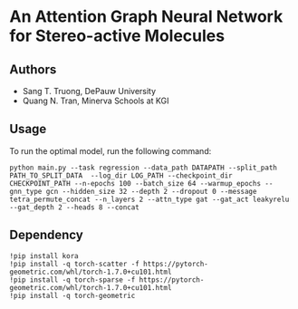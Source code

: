 # An Attention Graph Neural Network for Stereo-active Molecules

## Authors
- Sang T. Truong, DePauw University
- Quang N. Tran, Minerva Schools at KGI

## Usage
To run the optimal model, run the following command: 
```
python main.py --task regression --data_path DATAPATH --split_path PATH_TO_SPLIT_DATA  --log_dir LOG_PATH --checkpoint_dir CHECKPOINT_PATH --n-epochs 100 --batch_size 64 --warmup_epochs --gnn_type gcn --hidden_size 32 --depth 2 --dropout 0 --message tetra_permute_concat --n_layers 2 --attn_type gat --gat_act leakyrelu --gat_depth 2 --heads 8 --concat
```
## Dependency
```
!pip install kora
!pip install -q torch-scatter -f https://pytorch-geometric.com/whl/torch-1.7.0+cu101.html
!pip install -q torch-sparse -f https://pytorch-geometric.com/whl/torch-1.7.0+cu101.html
!pip install -q torch-geometric
```

